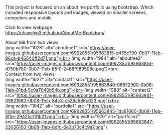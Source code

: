 This project is focused on an about me portfolio using bootstrap. Which included responsive layouts and images, viewed on smaller screens, computers and mobile.

Click to view webpage<br>
https://chavelyo3.github.io/AboutMe-Bootstrap/



About Me from two views<br>
(img width="1028" alt="aboutme1" src="https://user-images.githubusercontent.com/69928551/95663815-d455c700-0b07-11eb-96ce-b46640ff2d71.png")<br>
(img width="984" alt="aboutme2" src="https://user-images.githubusercontent.com/69928551/95663816-d750b780-0b07-11eb-85f0-2468f989508e.png")<br><br>
Contact from two views <br>
(img width="1027" alt="contact1" src="https://user-images.githubusercontent.com/69928551/95663840-06672900-0b08-11eb-81bd-5c0a7040b54b.png")<br>
(img width="980" alt="contact2" src="https://user-images.githubusercontent.com/69928551/95663841-09621980-0b08-11eb-84c3-c529a568c023.png")<br><br>
(img width="1042" alt="portfolio1" src="https://user-images.githubusercontent.com/69928551/95663845-1da61680-0b08-11eb-8f5e-29425c191b21.png")<br>
(img width="970" alt="portfolio2" src="https://user-images.githubusercontent.com/69928551/95663847-23036100-0b08-11eb-8dfc-6e3b73c4c9a7.png")



